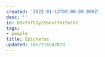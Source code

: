 ```yaml
---
created: '2022-01-13T00:00:00.000Z'
desc: ''
id: b9xfxf51yz5hextfni9v1hs
tags:
- people
title: Epictetus
updated: 1652716547819
---
```

   
